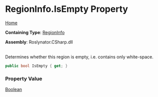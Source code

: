 # RegionInfo\.IsEmpty Property

[Home](../../../../../README.md)

**Containing Type**: [RegionInfo](../README.md)

**Assembly**: Roslynator\.CSharp\.dll

\
Determines whether this region is empty, i\.e\. contains only white\-space\.

```csharp
public bool IsEmpty { get; }
```

### Property Value

[Boolean](https://docs.microsoft.com/en-us/dotnet/api/system.boolean)

